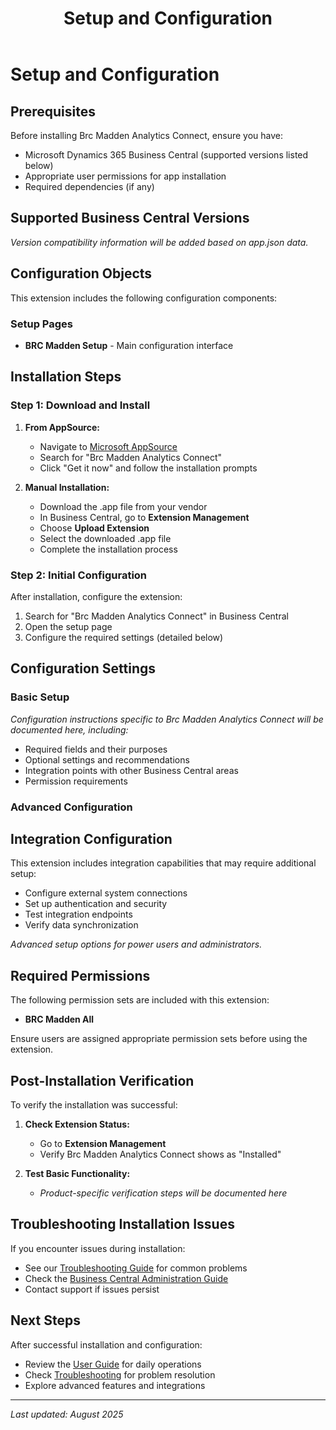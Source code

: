 ﻿---
title: "Setup and Configuration"
description: "Installation and configuration guide for Brc Madden Analytics Connect"
weight: 10
---

# Setup and Configuration

## Prerequisites

Before installing Brc Madden Analytics Connect, ensure you have:

- Microsoft Dynamics 365 Business Central (supported versions listed below)
- Appropriate user permissions for app installation
- Required dependencies (if any)

## Supported Business Central Versions

*Version compatibility information will be added based on app.json data.*


## Configuration Objects

This extension includes the following configuration components:

### Setup Pages
- **BRC Madden Setup** - Main configuration interface

## Installation Steps

### Step 1: Download and Install

1. **From AppSource:**
   - Navigate to [Microsoft AppSource](https://appsource.microsoft.com/)
   - Search for "Brc Madden Analytics Connect"
   - Click "Get it now" and follow the installation prompts

2. **Manual Installation:**
   - Download the .app file from your vendor
   - In Business Central, go to **Extension Management**
   - Choose **Upload Extension**
   - Select the downloaded .app file
   - Complete the installation process

### Step 2: Initial Configuration

After installation, configure the extension:

1. Search for "Brc Madden Analytics Connect" in Business Central
2. Open the setup page
3. Configure the required settings (detailed below)

## Configuration Settings

### Basic Setup

*Configuration instructions specific to Brc Madden Analytics Connect will be documented here, including:*

- Required fields and their purposes
- Optional settings and recommendations
- Integration points with other Business Central areas
- Permission requirements

### Advanced Configuration

## Integration Configuration

This extension includes integration capabilities that may require additional setup:

- Configure external system connections
- Set up authentication and security
- Test integration endpoints
- Verify data synchronization



*Advanced setup options for power users and administrators.*


## Required Permissions

The following permission sets are included with this extension:

- **BRC Madden All**

Ensure users are assigned appropriate permission sets before using the extension.
## Post-Installation Verification

To verify the installation was successful:

1. **Check Extension Status:**
   - Go to **Extension Management**
   - Verify Brc Madden Analytics Connect shows as "Installed"

2. **Test Basic Functionality:**
   - *Product-specific verification steps will be documented here*

## Troubleshooting Installation Issues

If you encounter issues during installation:

- See our [Troubleshooting Guide](../solving/) for common problems
- Check the [Business Central Administration Guide](https://docs.microsoft.com/dynamics365/business-central/)
- Contact support if issues persist

## Next Steps

After successful installation and configuration:

- Review the [User Guide](../user-guide/) for daily operations
- Check [Troubleshooting](../solving/) for problem resolution
- Explore advanced features and integrations

---

*Last updated: August 2025*





